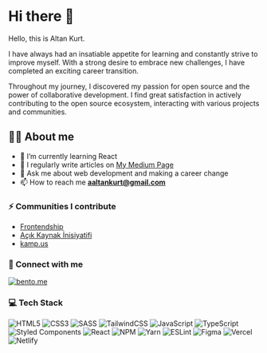 # Hi there 👋

Hello, this is Altan Kurt.

I have always had an insatiable appetite for learning and constantly strive to improve myself. With a strong desire to embrace new challenges, I have completed an exciting career transition.

Throughout my journey, I discovered my passion for open source and the power of collaborative development. I find great satisfaction in actively contributing to the open source ecosystem, interacting with various projects and communities.


## 🧑‍💻 About me

- 🌱 I’m currently learning React
- 📝  I regularly write articles on [My Medium Page](https://altankurt.medium.com) 
- 💬 Ask me about web development and making a career change
- 📫 How to reach me **aaltankurt@gmail.com**


### ⚡ Communities I contribute

- [Frontendship](https://github.com/frontendship)
- [Açık Kaynak İnisiyatifi](https://github.com/acikkaynak)
- [kamp.us](https://github.com/kamp-us)


### 📱 Connect with me

[![bento.me](https://img.shields.io/badge/reach-my_accounts-%231886060)](https://bento.me/altan)

### 💻 Tech Stack
![HTML5](https://img.shields.io/badge/html5-%23E34F26.svg?style=for-the-badge&logo=html5&logoColor=white)
![CSS3](https://img.shields.io/badge/css3-%231572B6.svg?style=for-the-badge&logo=css3&logoColor=white) 
![SASS](https://img.shields.io/badge/SASS-hotpink.svg?style=for-the-badge&logo=SASS&logoColor=white)
![TailwindCSS](https://img.shields.io/badge/tailwindcss-%2338B2AC.svg?style=for-the-badge&logo=tailwind-css&logoColor=white)
![JavaScript](https://img.shields.io/badge/javascript-%23323330.svg?style=for-the-badge&logo=javascript&logoColor=%23F7DF1E) 
![TypeScript](https://img.shields.io/badge/typescript-%23007ACC.svg?style=for-the-badge&logo=typescript&logoColor=white) 
![Styled Components](https://img.shields.io/badge/styled--components-DB7093?style=for-the-badge&logo=styled-components&logoColor=white)
![React](https://img.shields.io/badge/react-%2320232a.svg?style=for-the-badge&logo=react&logoColor=%2361DAFB) 
![NPM](https://img.shields.io/badge/NPM-%23000000.svg?style=for-the-badge&logo=npm&logoColor=white) 
![Yarn](https://img.shields.io/badge/yarn-%232C8EBB.svg?style=for-the-badge&logo=yarn&logoColor=white) 
![ESLint](https://img.shields.io/badge/ESLint-4B3263?style=for-the-badge&logo=eslint&logoColor=white)
![Figma](https://img.shields.io/badge/figma-%23F24E1E.svg?style=for-the-badge&logo=figma&logoColor=white)
![Vercel](https://img.shields.io/badge/vercel-%23000000.svg?style=for-the-badge&logo=vercel&logoColor=white) 
![Netlify](https://img.shields.io/badge/netlify-%23000000.svg?style=for-the-badge&logo=netlify&logoColor=#00C7B7)
